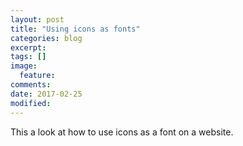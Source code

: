 ```yaml
---
layout: post
title: "Using icons as fonts"
categories: blog
excerpt:
tags: []
image:
  feature:
comments:   
date: 2017-02-25
modified: 
---
```


This a look at how to use icons as a font on a website.

